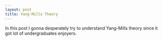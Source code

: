 ```yaml
---
layout: post
title: Yang-Mills Theory
---
```


In this post I gonna desperately try to understand Yang-Mills theory since it got lot of undergraduates enjoyers.
